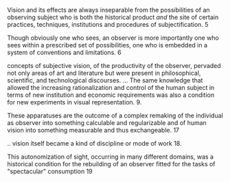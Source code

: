 Vision and its effects are always inseparable from the possibilities of an observing subject who is both the historical product _and_ the site of certain practices, techniques, institutions and procedures of subjectification. 5

Though obviously one who sees, an observer is more importantly one who sees within a prescribed set of possibilities, one who is embedded in a system of conventions and limitations. 6

concepts of subjective vision, of the productivity of the observer, pervaded not only areas of art and literature but were present in philosophical, scientific, and technological discourses. ... The same knowledge that allowed the increasing rationalization and control of the human subject in terms of new institution and economic requirements was also a condition for new experiments in visual representation. 9.  

These apparatuses are the outcome of a complex remaking of the individual as observer into something calculable and regularizable and of human vision into something measurable and thus exchangeable. 17

.. vision itself became a kind of discipline or mode of work 18.   

This autonomization of sight, occurring in many different domains, was a historical condition for the rebuilding of an observer fitted for the tasks of "spectacular" consumption 19
